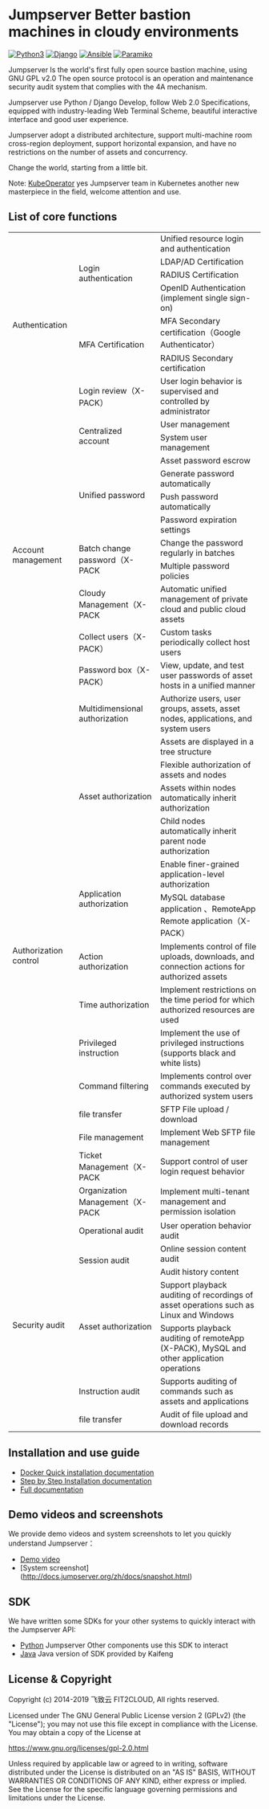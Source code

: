 # Jumpserver Better bastion machines in cloudy environments

[![Python3](https://img.shields.io/badge/python-3.6-green.svg?style=plastic)](https://www.python.org/)
[![Django](https://img.shields.io/badge/django-2.1-brightgreen.svg?style=plastic)](https://www.djangoproject.com/)
[![Ansible](https://img.shields.io/badge/ansible-2.4.2.0-blue.svg?style=plastic)](https://www.ansible.com/)
[![Paramiko](https://img.shields.io/badge/paramiko-2.4.1-green.svg?style=plastic)](http://www.paramiko.org/)

Jumpserver Is the world's first fully open source bastion machine, using GNU GPL v2.0 The open source protocol is an operation and maintenance security audit system that complies with the 4A mechanism.

Jumpserver use Python / Django Develop, follow Web 2.0 Specifications, equipped with industry-leading Web Terminal Scheme, beautiful interactive interface and good user experience.

Jumpserver adopt a distributed architecture, support multi-machine room cross-region deployment, support horizontal expansion, and have no restrictions on the number of assets and concurrency.

Change the world, starting from a little bit.

Note: [KubeOperator](https://github.com/KubeOperator/KubeOperator) yes Jumpserver team in Kubernetes another new masterpiece in the field, welcome attention and use.

## List of core functions

<table>
  <tr>
    <td rowspan="7">Authentication</td>
    <td rowspan="4">Login authentication</td>
    <td>Unified resource login and authentication</td>
  </tr>
  <tr>
    <td>LDAP/AD Certification</td>
  </tr>
  <tr>
    <td>RADIUS Certification</td>
  </tr>
  <tr>
    <td>OpenID Authentication (implement single sign-on)</td>
  </tr>
  <tr>
    <td rowspan="2">MFA Certification</td>
    <td>MFA Secondary certification（Google Authenticator）</td>
  </tr>
  <tr>
    <td>RADIUS Secondary certification </td>
  </tr>
  <tr>
    <td>Login review（X-PACK）</td>
    <td>User login behavior is supervised and controlled by administrator</td>
  </tr>
  <tr>
    <td rowspan="11">Account management</td>
    <td rowspan="2">Centralized account</td>
    <td>User management</td>
  </tr>
  <tr>
    <td>System user management</td>
  </tr>
  <tr>
    <td rowspan="4">Unified password</td>
    <td>Asset password escrow</td>
  </tr>
  <tr>
    <td>Generate password automatically</td>
  </tr>
  <tr>
    <td>Push password automatically</td>
  </tr>
  <tr>
    <td>Password expiration settings</td>
  </tr>
  <tr>
    <td rowspan="2">Batch change password（X-PACK</td>
    <td>Change the password regularly in batches</td>
  </tr>
  <tr>
    <td>Multiple password policies</td>
  </tr>
  <tr>
    <td>Cloudy Management（X-PACK</td>
    <td> Automatic unified management of private cloud and public cloud assets </td>
  </tr>
  <tr>
    <td>Collect users（X-PACK）</td>
    <td>Custom tasks periodically collect host users</td>
  </tr>
  <tr>
    <td>Password box（X-PACK）</td>
    <td>View, update, and test user passwords of asset hosts in a unified manner</td>
  </tr>
  <tr>
    <td rowspan="15">Authorization control</td>
    <td> Multidimensional authorization </td>
    <td> Authorize users, user groups, assets, asset nodes, applications, and system users </td>
  </tr>
  <tr>
    <td rowspan="4">Asset authorization</td>
    <td> Assets are displayed in a tree structure </td>
  </tr>
  <tr>
    <td>Flexible authorization of assets and nodes </td>
  </tr>
  <tr>
    <td>Assets within nodes automatically inherit authorization</td>
  </tr>
  <tr>
    <td>Child nodes automatically inherit parent node authorization </td>
  </tr>
  <tr>
    <td rowspan="2">Application authorization </td>
    <td>Enable finer-grained application-level authorization</td>
  </tr>
  <tr>
    <td>MySQL database application 、RemoteApp Remote application（X-PACK）</td>
  </tr>
  <tr>
    <td>Action authorization</td>
    <td> Implements control of file uploads, downloads, and connection actions for authorized assets</td>
  </tr>
  <tr>
    <td>Time authorization</td>
    <td>Implement restrictions on the time period for which authorized resources are used </td>
  </tr>
  <tr>
    <td>Privileged instruction</td>
    <td>Implement the use of privileged instructions (supports black and white lists) </td>
  </tr>
  <tr>
    <td> Command filtering</td>
    <td>Implements control over commands executed by authorized system users</td>
  </tr>
  <tr>
    <td>file transfer</td>
    <td>SFTP File upload / download</td>
  </tr>
  <tr>
    <td>File management</td>
    <td>Implement Web SFTP file management</td>
  </tr>
  <tr>
    <td>Ticket Management（X-PACK</td>
    <td>Support control of user login request behavior</td>
  </tr>
  <tr>
    <td>Organization Management（X-PACK</td>
    <td>Implement multi-tenant management and permission isolation</td>
  </tr>
  <tr>
    <td rowspan="7">Security audit</td>
    <td> Operational audit</td>
    <td>User operation behavior audit</td>
  </tr>
  <tr>
    <td rowspan="2">Session audit</td>
    <td>Online session content audit</td>
  </tr>
  <tr>
    <td>Audit history content</td>
  </tr>
  <tr>
    <td rowspan="2">Asset authorization</td>
    <td> Support playback auditing of recordings of asset operations such as Linux and Windows</td>
  </tr>
  <tr>
    <td> Supports playback auditing of remoteApp (X-PACK), MySQL and other application operations</td>
  </tr>
  <tr>
    <td>Instruction audit</td>
    <td>Supports auditing of commands such as assets and applications</td>
  </tr>
  <tr>
    <td>file transfer</td>
    <td>Audit of file upload and download records</td>
  </tr>
</table>

## Installation and use guide

-  [Docker Quick installation documentation](http://docs.jumpserver.org/zh/docs/dockerinstall.html)
-  [Step by Step Installation documentation](http://docs.jumpserver.org/zh/docs/step_by_step.html)
-  [Full documentation](http://docs.jumpserver.org)

## Demo videos and screenshots

We provide demo videos and system screenshots to let you quickly understand Jumpserver：

- [Demo video](https://jumpserver.oss-cn-hangzhou.aliyuncs.com/jms-media/%E3%80%90%E6%BC%94%E7%A4%BA%E8%A7%86%E9%A2%91%E3%80%91Jumpserver%20%E5%A0%A1%E5%9E%92%E6%9C%BA%20V1.5.0%20%E6%BC%94%E7%A4%BA%E8%A7%86%E9%A2%91%20-%20final.mp4)
- [System screenshot] (http://docs.jumpserver.org/zh/docs/snapshot.html)

## SDK

We have written some SDKs for your other systems to quickly interact with the Jumpserver API:
- [Python](https://github.com/jumpserver/jumpserver-python-sdk) Jumpserver Other components use this SDK to interact
- [Java](https://github.com/KaiJunYan/jumpserver-java-sdk.git) Java version of SDK provided by Kaifeng

## License & Copyright

Copyright (c) 2014-2019 飞致云 FIT2CLOUD, All rights reserved.

Licensed under The GNU General Public License version 2 (GPLv2)  (the "License"); you may not use this file except in compliance with the License. You may obtain a copy of the License at

https://www.gnu.org/licenses/gpl-2.0.html

Unless required by applicable law or agreed to in writing, software distributed under the License is distributed on an "AS IS" BASIS, WITHOUT WARRANTIES OR CONDITIONS OF ANY KIND, either express or implied. See the License for the specific language governing permissions and limitations under the License.
